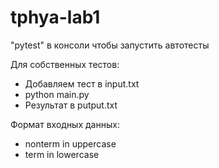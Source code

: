 # tphya-lab1

"pytest" в консоли чтобы запустить автотесты

Для собственных тестов:

- Добавляем тест в input.txt
- python main.py
- Результат в putput.txt

Формат входных данных: 
- nonterm in uppercase
- term in lowercase

